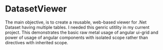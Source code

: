# DatasetViewer
The main objective, is to create a reusable, web-based viewer for .Net Dataset having multiple tables. I needed this genric utitlity in my current project.
This demonstrates the basic raw metal usage of angular ui-grid and power of usage of angular components with isolated scope rather than directives with inherited scope.

